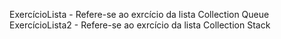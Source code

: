 ExercícioLista - Refere-se ao exrcício da lista Collection Queue
ExercícioLista2 - Refere-se ao exrcício da lista  Collection Stack
